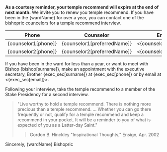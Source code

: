 **As a courtesy reminder, your temple recommend will expire at the end of
next month.** We invite you to renew you temple recommend. If you have
been in the {wardName} for over a year, you can contact one of
the bishopric councelors for a temple recommend interview.

Phone               | Counselor                   | Email
--------------------|-----------------------------|----------------------
{counselor1[phone]} | {counselor1[preferredName]} | <{counselor1[email]}>
{counselor2[phone]} | {counselor2[preferredName]} | <{counselor2[email]}>

If you have been in the ward for less than a year, or want to meet with
Bishop {bishop[surname]}, make an appointment with the executive
secretary, Brother {exec_sec[surname]} at {exec_sec[phone]} or by email
at <{exec_sec[email]}>.

Following your interview, take the temple recommend to a member of the
Stake Presidency for a second interview.

> "Live worthy to hold a temple recommend. There is nothing more
> precious than a temple recommend. ... Whether you can go there
> frequently or not, qualify for a temple recommend and keep a
> recommend in your pocket. It will be a reminder to you of what is
> expected of you as a Latter-day Saint."
> > Gordon B. Hinckley "Inspirational Thoughts," Ensign, Apr. 2002

Sincerely,
{wardName} Bishopric
